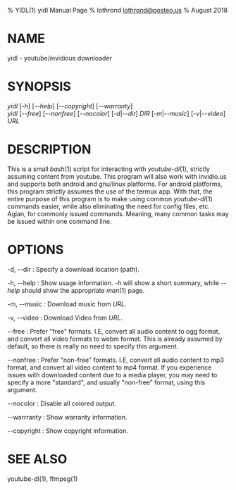 % YIDL(1) yidl Manual Page
% lothrond <lothrond@posteo.us>
% August 2018

# NAME

yidl - youtube/invidious downloader

# SYNOPSIS

*yidl* [*-h*] [*--help*] [*--copyright*] [*--warranty*]\
*yidl* [*--free*] [*--nonfree*] [*--nocolor*] [*-d*|*\--dir*] *DIR* [*-m*|*\--music*] [*-v*|*\--video*] *URL*

# DESCRIPTION

This is a small *bash*(1) script for interacting with *youtube-dl*(1), strictly assuming content from youtube. This program will also work with invidio.us and supports both android and gnu/linux platforms. For android platforms, this program strictly assumes the use of the termux app. With that, the entire purpose of this program is to make using common *youtube-dl*(1) commands easier, while also eliminating the need for config files, etc. Agian, for commonly issued commands. Meaning, many common tasks may be issued within one command line.  

# OPTIONS

-d, \--dir
:	Specify a download location (path).

-h, \--help
:   Show usage information. *-h* will show a short summary, while *\--help* should show the appropriate *man*(1) page.

-m, \--music
:	Download music from *URL*.

-v, \--video
:	Download Video from *URL*.

\--free
:   Prefer \"free\" formats. I.E, convert all audio content to ogg format, and convert all video formats to webm format. This is already assumed by default, so there is really no need to specify this argument.

\--nonfree
:	Prefer "non-free" formats. I.E, convert all audio content to mp3 format, and convert all video content to mp4 format. If you experience issues with downloaded content due to a media player, you may need to specify a more "standard", and usually "non-free" format, using this argument.

\--nocolor
:	Disable all colored output.

\--warrranty
:	Show warranty information.

\--copyright
:	Show copyright information.

# SEE ALSO

youtube-dl(1), ffmpeg(1)
